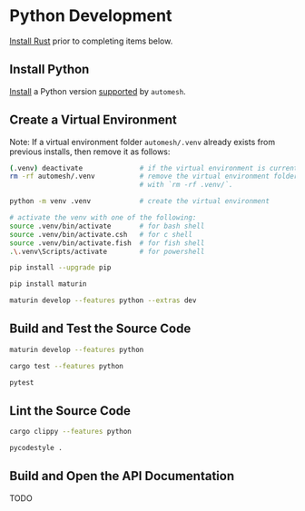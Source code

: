 # Python Development

[Install Rust](rust.md) prior to completing items below.

## Install Python

[Install](https://www.python.org/downloads/) a Python version [supported](https://github.com/autotwin/automesh/blob/main/pyproject.toml) by `automesh`.

## Create a Virtual Environment

Note: If a virtual environment folder `automesh/.venv` already exists from previous installs, then remove it as follows:

```sh
(.venv) deactivate              # if the virtual environment is currently active
rm -rf automesh/.venv           # remove the virtual environment folder
                                # with `rm -rf .venv/`.

python -m venv .venv            # create the virtual environment

# activate the venv with one of the following:
source .venv/bin/activate       # for bash shell
source .venv/bin/activate.csh   # for c shell
source .venv/bin/activate.fish  # for fish shell
.\.venv\Scripts/activate        # for powershell

pip install --upgrade pip

pip install maturin

maturin develop --features python --extras dev
```

## Build and Test the Source Code

```sh
maturin develop --features python

cargo test --features python

pytest
```

## Lint the Source Code

```sh
cargo clippy --features python

pycodestyle .
```

## Build and Open the API Documentation

TODO

